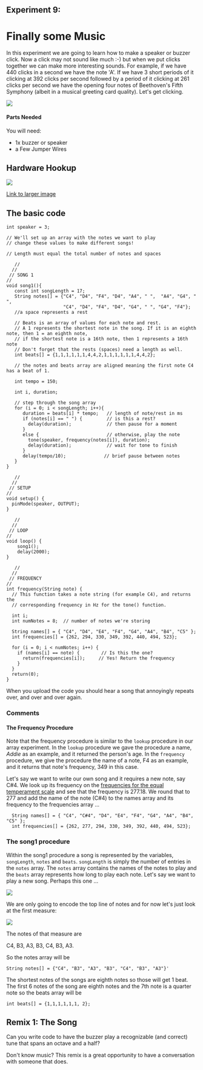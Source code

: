 ## Experiment 9:

# Finally some Music

In this experiment we are going to learn how to make a speaker or buzzer click. Now a click may not sound like much :-) but when we put clicks together we can make more interesting sounds. For example, if we have 440 clicks in a second we have the note 'A'. If we have 3 short periods of it clicking at 392 clicks per second followed by a period of it clicking at 261 clicks per second we have the opening four notes of Beethoven's Fifth Symphony (albeit in a musical greeting card quality). Let's get clicking.

![](/arduino/img/speakbuzz.png)

#### Parts Needed

You will need:

- 1x buzzer or speaker
- a Few Jumper Wires

## Hardware Hookup

![](/arduino/img/music_bb.png)

[Link to larger image](/arduino/img/music_bb.png)

## The basic code

```
int speaker = 3;

// We'll set up an array with the notes we want to play
// change these values to make different songs!

// Length must equal the total number of notes and spaces

   //
  //
 // SONG 1
//
void song1(){
   const int songLength = 17;
   String notes[] = {"C4", "D4", "F4", "D4", "A4", " ",  "A4", "G4", " ",
                     "C4", "D4", "F4", "D4", "G4", " ", "G4", "F4"};
   //a space represents a rest

   // Beats is an array of values for each note and rest.
   // A 1 represents the shortest note in the song. If it is an eighth note, then 1 = an eighth note,
   // if the shortest note is a 16th note, then 1 represents a 16th note
   // Don't forget that the rests (spaces) need a length as well.
   int beats[] = {1,1,1,1,1,1,4,4,2,1,1,1,1,1,1,4,4,2};

   // the notes and beats array are aligned meaning the first note C4 has a beat of 1.

   int tempo = 150;

   int i, duration;

   // step through the song array
   for (i = 0; i < songLength; i++){
      duration = beats[i] * tempo;   // length of note/rest in ms
      if (notes[i] == " ") {         // is this a rest?
        delay(duration);             // then pause for a moment
      }
      else {                         // otherwise, play the note
        tone(speaker, frequency(notes[i]), duration);
        delay(duration);             // wait for tone to finish
      }
      delay(tempo/10);              // brief pause between notes
   }
}

   //
  //
 // SETUP
//
void setup() {
  pinMode(speaker, OUTPUT);
}

   //
  //
 // LOOP
//
void loop() {
    song1();
    delay(2000);
}

   //
  //
 // FREQUENCY
//
int frequency(String note) {
  // This function takes a note string (for example C4), and returns the
  // corresponding frequency in Hz for the tone() function.

  int i;
  int numNotes = 8;  // number of notes we're storing

  String names[] = { "C4", "D4", "E4", "F4", "G4", "A4", "B4", "C5" };
  int frequencies[] = {262, 294, 330, 349, 392, 440, 494, 523};

  for (i = 0; i < numNotes; i++) {
    if (names[i] == note) {        // Is this the one?
      return(frequencies[i]);     // Yes! Return the frequency
    }
  }
  return(0);
}

```

When you upload the code you should hear a song that annoyingly repeats over, and over and over again.

### Comments

#### The Frequency Procedure

Note that the frequency procedure is similar to the `lookup` procedure in our array experiment. In the `lookup` procedure we gave the procedure a name, _Addie_ as an example, and it returned the person's age. In the `frequency` procedure, we give the procedure the name of a note, F4 as an example, and it returns that note's frequency, 349 in this case.

Let's say we want to write our own song and it requires a new note, say C#4. We look up its frequency on the [frequencies for the equal temperament scale](http://pages.mtu.edu/~suits/notefreqs.html) and see that the frequency is 277.18. We round that to 277 and add the name of the note (C#4) to the names array and its frequency to the frequencies array ...

```
  String names[] = { "C4", "C#4", "D4", "E4", "F4", "G4", "A4", "B4", "C5" };
  int frequencies[] = {262, 277, 294, 330, 349, 392, 440, 494, 523};
```

### The song1 procedure

Within the song1 procedure a song is represented by the variables, `songLength`, `notes` and `beats`. `songLength` is simply the number of entries in the `notes` array. The `notes` array contains the names of the notes to play and the `beats` array represents how long to play each note. Let's say we want to play a new song. Perhaps this one ...

![](/arduino/img/dua.png)

We are only going to encode the top line of notes and for now let's just look at the first measure:

![](/arduino/img/dua2.png)

The notes of that measure are

C4, B3, A3, B3, C4, B3, A3.

So the notes array will be

```
String notes[] = {"C4", "B3", "A3", "B3", "C4", "B3", "A3"}'
```

The shortest notes of the songs are eighth notes so those will get 1 beat. The first 6 notes of the song are eighth notes and the 7th note is a quarter note so the beats array will be

```
int beats[] = {1,1,1,1,1,1, 2};
```

## Remix 1: The Song

Can you write code to have the buzzer play a recognizable (and correct) tune that spans an octave and a half?

Don't know music? This remix is a great opportunity to have a conversation with someone that does.
